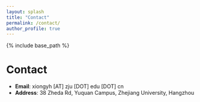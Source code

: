 ```yaml
---
layout: splash
title: "Contact"
permalink: /contact/
author_profile: true
---
```


{% include base_path %}

# Contact

- **Email**: xiongyh [AT] zju [DOT] edu [DOT] cn
- **Address**: 38 Zheda Rd, Yuquan Campus, Zhejiang University, Hangzhou
